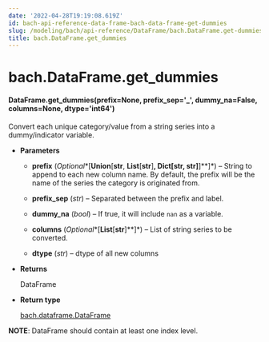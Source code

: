```yaml
---
date: '2022-04-28T19:19:08.619Z'
id: bach-api-reference-data-frame-bach-data-frame-get-dummies
slug: /modeling/bach/api-reference/DataFrame/bach.DataFrame.get-dummies/
title: bach.DataFrame.get_dummies
---
```


# bach.DataFrame.get_dummies


#### DataFrame.get_dummies(prefix=None, prefix_sep='_', dummy_na=False, columns=None, dtype='int64')
Convert each unique category/value from a string series into a dummy/indicator variable.


* **Parameters**

    
    * **prefix** (*Optional**[**Union**[**str**, **List**[**str**]**, **Dict**[**str**, **str**]**]**]*) – String to append to each new column name. By default, the prefix will be the name of
    the series the category is originated from.


    * **prefix_sep** (*str*) – Separated between the prefix and label.


    * **dummy_na** (*bool*) – If true, it will include `nan` as a variable.


    * **columns** (*Optional**[**List**[**str**]**]*) – List of string series to be converted.


    * **dtype** (*str*) – dtype of all new columns



* **Returns**

    DataFrame



* **Return type**

    [bach.dataframe.DataFrame](/docs/modeling/bach/api-reference/DataFrame/bach.DataFrame/#bach.DataFrame)


**NOTE**: DataFrame should contain at least one index level.

<!-- !! processed by numpydoc !! -->
